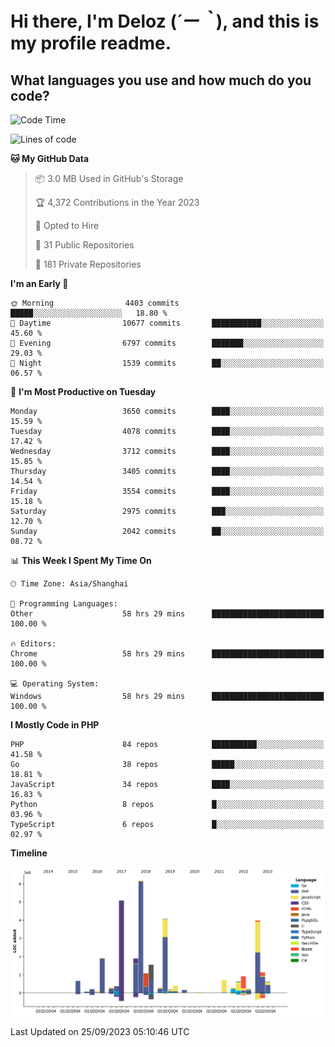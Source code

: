 # **Hi there, I'm Deloz (*´ー｀*), and this is my profile readme.**

## **What languages you use and how much do you code?**

<!--START_SECTION:waka-->
![Code Time](http://img.shields.io/badge/Code%20Time-2%2C473%20hrs%2026%20mins-blue)

![Lines of code](https://img.shields.io/badge/From%20Hello%20World%20I%27ve%20Written-32.8%20million%20lines%20of%20code-blue)

**🐱 My GitHub Data** 

> 📦 3.0 MB Used in GitHub's Storage 
 > 
> 🏆 4,372 Contributions in the Year 2023
 > 
> 💼 Opted to Hire
 > 
> 📜 31 Public Repositories 
 > 
> 🔑 181 Private Repositories 
 > 
**I'm an Early 🐤** 

```text
🌞 Morning                4403 commits        █████░░░░░░░░░░░░░░░░░░░░   18.80 % 
🌆 Daytime                10677 commits       ███████████░░░░░░░░░░░░░░   45.60 % 
🌃 Evening                6797 commits        ███████░░░░░░░░░░░░░░░░░░   29.03 % 
🌙 Night                  1539 commits        ██░░░░░░░░░░░░░░░░░░░░░░░   06.57 % 
```
📅 **I'm Most Productive on Tuesday** 

```text
Monday                   3650 commits        ████░░░░░░░░░░░░░░░░░░░░░   15.59 % 
Tuesday                  4078 commits        ████░░░░░░░░░░░░░░░░░░░░░   17.42 % 
Wednesday                3712 commits        ████░░░░░░░░░░░░░░░░░░░░░   15.85 % 
Thursday                 3405 commits        ████░░░░░░░░░░░░░░░░░░░░░   14.54 % 
Friday                   3554 commits        ████░░░░░░░░░░░░░░░░░░░░░   15.18 % 
Saturday                 2975 commits        ███░░░░░░░░░░░░░░░░░░░░░░   12.70 % 
Sunday                   2042 commits        ██░░░░░░░░░░░░░░░░░░░░░░░   08.72 % 
```


📊 **This Week I Spent My Time On** 

```text
🕑︎ Time Zone: Asia/Shanghai

💬 Programming Languages: 
Other                    58 hrs 29 mins      █████████████████████████   100.00 % 

🔥 Editors: 
Chrome                   58 hrs 29 mins      █████████████████████████   100.00 % 

💻 Operating System: 
Windows                  58 hrs 29 mins      █████████████████████████   100.00 % 
```

**I Mostly Code in PHP** 

```text
PHP                      84 repos            ██████████░░░░░░░░░░░░░░░   41.58 % 
Go                       38 repos            █████░░░░░░░░░░░░░░░░░░░░   18.81 % 
JavaScript               34 repos            ████░░░░░░░░░░░░░░░░░░░░░   16.83 % 
Python                   8 repos             █░░░░░░░░░░░░░░░░░░░░░░░░   03.96 % 
TypeScript               6 repos             █░░░░░░░░░░░░░░░░░░░░░░░░   02.97 % 
```



**Timeline**

![Lines of Code chart](https://raw.githubusercontent.com/deloz/deloz/main/assets/bar_graph.png)


 Last Updated on 25/09/2023 05:10:46 UTC
<!--END_SECTION:waka-->
